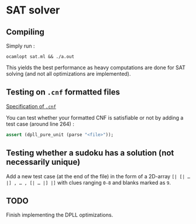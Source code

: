 # SAT solver

## Compiling

Simply run :
```shell
ocamlopt sat.ml && ./a.out
```
This yields the best performance as heavy computations are done for SAT solving (and not all optimizations are implemented).

## Testing on `.cnf` formatted files

[Specification of `.cnf`](https://people.sc.fsu.edu/~jburkardt/data/cnf/cnf.html)

You can test whether your formatted CNF is satisfiable or not by adding a test case (around line 264) :
```ocaml
assert (dpll_pure_unit (parse "<file>"));
```

## Testing whether a sudoku has a solution (not necessarily unique)

Add a new test case (at the end of the file) in the form of a 2D-array `[| [| … |] , … , [| … |] |]` with clues ranging `0-8` and blanks marked as `9`.

## TODO

Finish implementing the DPLL optimizations.
